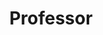 ---
name: Ronald Metoyer
website: http://sites.nd.edu/ronald-metoyer/
image: /assets/people/ronmetoyer.jpg
role: Faculty
title: Professor
---